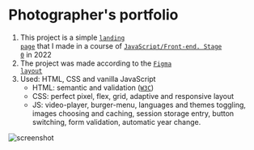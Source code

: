 # Photographer's portfolio

1. This project is a simple <code>[landing page](https://ssamarsky.github.io/photographer/index.html)</code> that I made in a course of <code>[JavaScript/Front-end. Stage 0](https://rs.school/js-stage0/)</code> in 2022
2. The project was made according to the <code>[Figma layout](https://www.figma.com/file/1A1SJ7FYyMUiBqhU3WUiBI/Portfolio?t=c6UXxMjmthsqtp5u-0)</code>
3. Used: HTML, CSS and vanilla JavaScript
    - HTML: semantic and validation (<code>[W3C](https://validator.w3.org/#validate_by_uri)</code>)
    - CSS: perfect pixel, flex, grid, adaptive and responsive layout
    - JS: video-player, burger-menu, languages and themes toggling, images choosing and caching, session storage entry, button switching, form validation, automatic year change.

![screenshot](https://user-images.githubusercontent.com/94283519/212483695-d4ece0a0-972d-4bde-9ae1-7b989f942e23.png)
